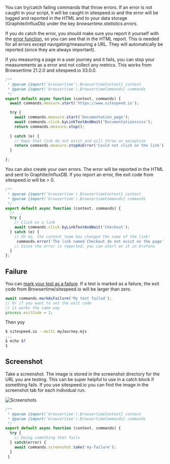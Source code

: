 You can try/catch failing commands that throw errors. If an error is not caught in your script, it will be caught in sitespeed.io and the error will be logged and reported in the HTML and to your data storage (Graphite/InfluxDb) under the key *browsertime.statistics.errors*.

If you do catch the error, you should make sure you report it yourself with the [error function](Commands.html#error), so you can see that in the HTML report. This is needed for all errors except navigating/measuring a URL. They will automatically be reported (since they are always important).

If you measuring a page in a user journey and it fails, you can stop your measurements as a error and not collect any metrics. This works from Browsertime 21.2.0 and sitespeed.io 33.0.0.

```JavaScript
/**
 * @param {import('browsertime').BrowsertimeContext} context
 * @param {import('browsertime').BrowsertimeCommands} commands
 */
export default async function (context, commands) {
  await commands.measure.start('https://www.sitespeed.io');

  try {
    await commands.measure.start('Documentation_page');
    await commands.click.byLinkTextAndWait('Documentationsssss');
    return commands.measure.stop();
    
  } catch (e) {
    // Oops that link do not exist and will throw an exception
    return commands.measure.stopAsError('Could not click on the link');
  }

};
```

You can also create your own errors. The error will be reported in the HTML and sent to Graphite/InfluxDB. If you report an error, the exit code from sitespeed.io will be > 0.

```JavaScript
/**
 * @param {import('browsertime').BrowsertimeContext} context
 * @param {import('browsertime').BrowsertimeCommands} commands
 */
export default async function (context, commands) {
  // ...
  try {
    // Click on a link
    await commands.click.byLinkTextAndWait('Checkout');
  } catch (e) {
    // Oh no, the content team has changed the name of the link!
     commands.error('The link named Checkout do not exist on the page');
    // Since the error is reported, you can alert on it in Grafana
  }
};
```

## Failure
You can [mark your test as a failure](Commands.html#markAsFailure). If a test is marked as a failure, the exit code from Browsertime/sitespeed.io will be larger than zero.

```JavaScript
await commands.markAsFailure('My test failed');
// Or if you want to set the exit code
// it works the same way
process.exitCode = 1;
```

Then yoy 

```bash
$ sitespeed.io --multi myJourney.mjs
...
$ echo $?
1
```

## Screenshot

Take a screenshot. The image is stored in the screenshot directory for the URL you are testing. This can be super helpful to use in a catch block if something fails. If you use sitespeed.io you can find the image in the screenshot tab for each individual run.

![Screenshots](https://www.sitespeed.io/img/multiple-screenshots.jpg)


```javascript
/**
 * @param {import('browsertime').BrowsertimeContext} context
 * @param {import('browsertime').BrowsertimeCommands} commands
 */
export default async function (context, commands) {
  try {
    // Doing something that fails
  } catch(error) {
    await commands.screenshot.take('my-failure');
  }
 }
```